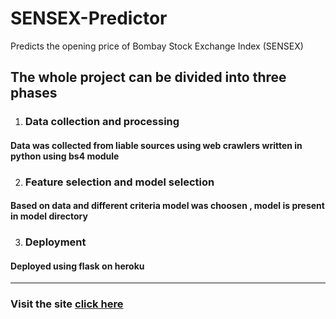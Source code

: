 # SENSEX-Predictor
Predicts the opening price of Bombay Stock Exchange Index (SENSEX)
## The whole project can be divided into three phases
1. ### Data collection and processing
#### Data was collected from liable sources using web crawlers written in python using bs4 module
2. ### Feature selection and model selection
#### Based on data and different criteria model was choosen , model is present in model directory
3. ### Deployment
#### Deployed using flask on heroku
*** 
### Visit the site [click here](http://sensexpre.herokuapp.com)






